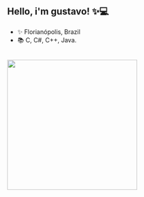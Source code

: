## Hello, i'm gustavo! ✨💻
- ✨ Florianópolis, Brazil
- 📚 C, C#, C++, Java.


<div style="display: inline_block"><br>
  <img align="left" height="300" width"350" src="https://cdn.discordapp.com/attachments/977383794556403822/1031550562904318042/octocat-1666011108449.png"/>

